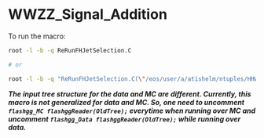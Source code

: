 # WWZZ_Signal_Addition

To run the macro:

```bash
root -l -b -q ReRunFHJetSelection.C

# or

root -l -b -q "ReRunFHJetSelection.C(\"/eos/user/a/atishelm/ntuples/HHWWgg_flashgg/January_2021_Production/2017/Data_Trees/Data_2017.root\")""
```

***The input tree structure for the data and MC are different. Currently, this macro is not generalized for data and MC. So, one need to uncomment `flashgg_MC flashggReader(OldTree);` everytime when running over MC and uncomment `flashgg_Data flashggReader(OldTree);` while running over data.***